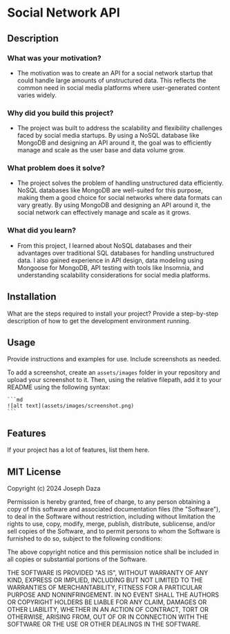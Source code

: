 # Social Network API

## Description

### What was your motivation?
- The motivation was to create an API for a social network startup that could handle large amounts of unstructured data. This reflects the common need in social media platforms where user-generated content varies widely.

### Why did you build this project? 
- The project was built to address the scalability and flexibility challenges faced by social media startups. By using a NoSQL database like MongoDB and designing an API around it, the goal was to efficiently manage and scale as the user base and data volume grow.

### What problem does it solve?
- The project solves the problem of handling unstructured data efficiently. NoSQL databases like MongoDB are well-suited for this purpose, making them a good choice for social networks where data formats can vary greatly. By using MongoDB and designing an API around it, the social network can effectively manage and scale as it grows.

### What did you learn?
- From this project, I learned about NoSQL databases and their advantages over traditional SQL databases for handling unstructured data. I also gained experience in API design, data modeling using Mongoose for MongoDB, API testing with tools like Insomnia, and understanding scalability considerations for social media platforms.


## Installation

What are the steps required to install your project? Provide a step-by-step description of how to get the development environment running.

## Usage

Provide instructions and examples for use. Include screenshots as needed.

To add a screenshot, create an `assets/images` folder in your repository and upload your screenshot to it. Then, using the relative filepath, add it to your README using the following syntax:

    ```md
    ![alt text](assets/images/screenshot.png)
    ```

## Features

If your project has a lot of features, list them here.

## MIT License

Copyright (c) 2024 Joseph Daza

Permission is hereby granted, free of charge, to any person obtaining a copy
of this software and associated documentation files (the "Software"), to deal
in the Software without restriction, including without limitation the rights
to use, copy, modify, merge, publish, distribute, sublicense, and/or sell
copies of the Software, and to permit persons to whom the Software is
furnished to do so, subject to the following conditions:

The above copyright notice and this permission notice shall be included in all
copies or substantial portions of the Software.

THE SOFTWARE IS PROVIDED "AS IS", WITHOUT WARRANTY OF ANY KIND, EXPRESS OR
IMPLIED, INCLUDING BUT NOT LIMITED TO THE WARRANTIES OF MERCHANTABILITY,
FITNESS FOR A PARTICULAR PURPOSE AND NONINFRINGEMENT. IN NO EVENT SHALL THE
AUTHORS OR COPYRIGHT HOLDERS BE LIABLE FOR ANY CLAIM, DAMAGES OR OTHER
LIABILITY, WHETHER IN AN ACTION OF CONTRACT, TORT OR OTHERWISE, ARISING FROM,
OUT OF OR IN CONNECTION WITH THE SOFTWARE OR THE USE OR OTHER DEALINGS IN THE
SOFTWARE.



